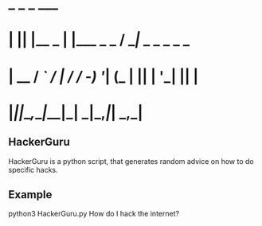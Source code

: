 #  _  _         _            ___               
# | || |__ _ __| |_____ _ _ / __|_  _ _ _ _  _ 
# | __ / _` / _| / / -_) '_| (_ | || | '_| || |
# |_||_\__,_\__|_\_\___|_|  \___|\_,_|_|  \_,_|
                                             
## HackerGuru
HackerGuru is a python script, that generates random advice on how to do specific hacks.

## Example
python3 HackerGuru.py How do I hack the internet?
